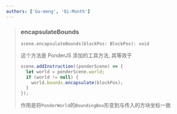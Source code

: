 ```yaml
---
authors: ['Gu-meng', 'Qi-Month']
---
```

> ### encapsulateBounds
>
> `scene.encapsulateBounds(blockPos: BlockPos): void`
>
> 这个方法是 PonderJS 添加的工具方法, 其等效于
>
> ```js
> scene.addInstruction((ponderScene) => {
>   let world = ponderScene.world;
>   if (world != null) {
>     world.bounds.encapsulate(blockPos);
>   }
> });
> ```
>
> 作用是将`PonderWorld`的`BoundingBox`形变到与传入的方块坐标一致
